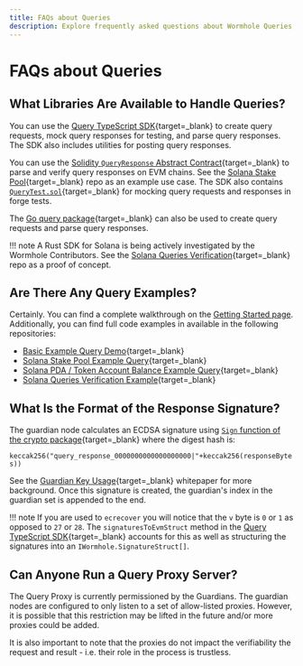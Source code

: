 ```yaml
---
title: FAQs about Queries
description: Explore frequently asked questions about Wormhole Queries, which offer on-demand access to guardian-attested on-chain data via a REST API endpoint.
---
```


# FAQs about Queries

## What Libraries Are Available to Handle Queries?

You can use the [Query TypeScript SDK](https://npmjs.com/package/@wormhole-foundation/wormhole-query-sdk){target=\_blank} to create query requests, mock query responses for testing, and parse query responses. The SDK also includes utilities for posting query responses.

You can use the [Solidity `QueryResponse` Abstract Contract](https://github.com/wormhole-foundation/wormhole-solidity-sdk/blob/main/src/QueryResponse.sol){target=\_blank} to parse and verify query responses on EVM chains. See the [Solana Stake Pool](https://github.com/wormholelabs-xyz/example-queries-solana-stake-pool){target=\_blank} repo as an example use case. The SDK also contains [`QueryTest.sol`](https://github.com/wormhole-foundation/wormhole-solidity-sdk/blob/main/src/testing/helpers/QueryTest.sol){target=\_blank} for mocking query requests and responses in forge tests.

The [Go query package](https://github.com/wormhole-foundation/wormhole/tree/main/node/pkg/query){target=\_blank} can also be used to create query requests and parse query responses.

!!! note
	A Rust SDK for Solana is being actively investigated by the Wormhole Contributors. See the [Solana Queries Verification](https://github.com/wormholelabs-xyz/example-queries-solana-verify){target=\_blank} repo as a proof of concept.

## Are There Any Query Examples?

Certainly. You can find a complete walkthrough on the [Getting Started page](./getting-started.md). Additionally, you can find full code examples in available in the following repositories:

- [Basic Example Query Demo](https://github.com/wormholelabs-xyz/example-queries-demo/){target=\_blank}
- [Solana Stake Pool Example Query](https://github.com/wormholelabs-xyz/example-queries-solana-stake-pool){target=\_blank}
- [Solana PDA / Token Account Balance Example Query](https://github.com/wormholelabs-xyz/example-queries-solana-pda){target=\_blank}
- [Solana Queries Verification Example](https://github.com/wormholelabs-xyz/example-queries-solana-verify){target=\_blank}

## What Is the Format of the Response Signature?

The guardian node calculates an ECDSA signature using [`Sign` function of the crypto package](https://pkg.go.dev/github.com/ethereum/go-ethereum@v1.10.21/crypto#Sign){target=\_blank} where the digest hash is:

`keccak256("query_response_0000000000000000000|"+keccak256(responseBytes))` 

See the [Guardian Key Usage](https://github.com/wormhole-foundation/wormhole/blob/main/whitepapers/0009_guardian_key.md){target=\_blank} whitepaper for more background. Once this signature is created, the guardian's index in the guardian set is appended to the end.

!!! note
	If you are used to `ecrecover` you will notice that the `v` byte is `0` or `1` as opposed to `27` or `28`. The `signaturesToEvmStruct` method in the [Query TypeScript SDK](https://npmjs.com/package/@wormhole-foundation/wormhole-query-sdk){target=\_blank} accounts for this as well as structuring the signatures into an `IWormhole.SignatureStruct[]`.

## Can Anyone Run a Query Proxy Server?

The Query Proxy is currently permissioned by the Guardians. The guardian nodes are configured to only listen to a set of allow-listed proxies. However, it is possible that this restriction may be lifted in the future and/or more proxies could be added.

It is also important to note that the proxies do not impact the verifiability the request and result - i.e. their role in the process is trustless.